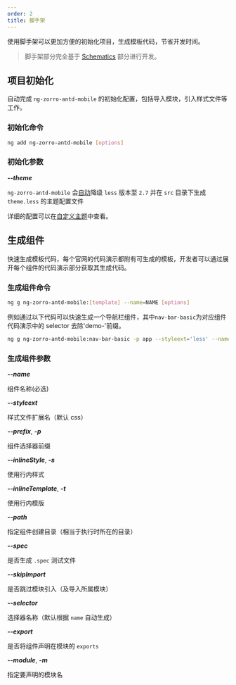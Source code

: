 ```yaml
---
order: 2
title: 脚手架
---
```


使用脚手架可以更加方便的初始化项目，生成模板代码，节省开发时间。

> 脚手架部分完全基于 [Schematics](https://blog.angular.io/schematics-an-introduction-dc1dfbc2a2b2) 部分进行开发。

## 项目初始化

自动完成 `ng-zorro-antd-mobile` 的初始化配置，包括导入模块，引入样式文件等工作。

### 初始化命令

```bash
ng add ng-zorro-antd-mobile [options]
```

### 初始化参数

**_--theme_**

`ng-zorro-antd-mobile` 会[自动](https://github.com/angular/angular-cli/issues/10430)降级 `less` 版本至 `2.7` 并在 `src` 目录下生成 `theme.less` 的主题配置文件

详细的配置可以在[自定义主题](/#/docs/customize-theme/zh)中查看。

## 生成组件

快速生成模板代码，每个官网的代码演示都附有可生成的模板，开发者可以通过展开每个组件的代码演示部分获取其生成代码。

### 生成组件命令

```bash
ng g ng-zorro-antd-mobile:[template] --name=NAME [options]
```

例如通过以下代码可以快速生成一个导航栏组件，其中`nav-bar-basic`为对应组件代码演示中的 selector 去除'demo-'前缀。

```bash
ng g ng-zorro-antd-mobile:nav-bar-basic -p app --styleext='less' --name=navbar
```

### 生成组件参数

**_--name_**

组件名称(必选)

**_--styleext_**

样式文件扩展名（默认 css）

**_--prefix_**, **_-p_**

组件选择器前缀

**_--inlineStyle_**, **_-s_**

使用行内样式

**_--inlineTemplate_**, **_-t_**

使用行内模版

**_--path_**

指定组件创建目录（相当于执行时所在的目录）

**_--spec_**

是否生成 `.spec` 测试文件

**_--skipImport_**

是否跳过模块引入（及导入所属模块）

**_--selector_**

选择器名称（默认根据 `name` 自动生成）

**_--export_**

是否将组件声明在模块的 `exports`

**_--module_**, **_-m_**

指定要声明的模块名
